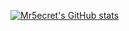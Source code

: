 [![Mr5ecret's GitHub stats](https://github-readme-stats.vercel.app/api?username=Mr5ecret&show_icons=true&theme=radical)](https://github.com/anuraghazra/github-readme-stats)
